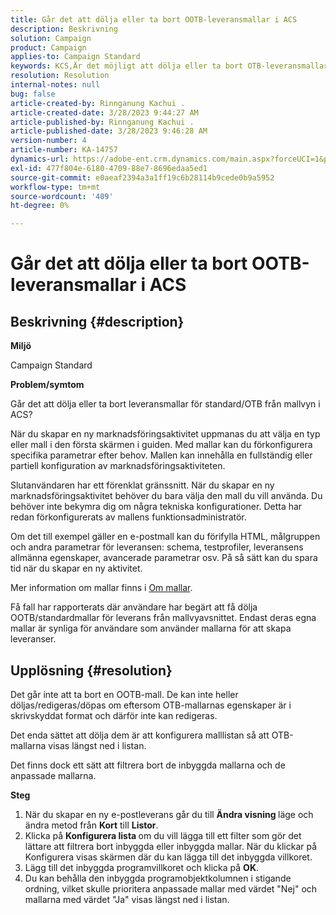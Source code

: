 ```yaml
---
title: Går det att dölja eller ta bort OOTB-leveransmallar i ACS
description: Beskrivning
solution: Campaign
product: Campaign
applies-to: Campaign Standard
keywords: KCS,Är det möjligt att dölja eller ta bort OTB-leveransmallar i ACS
resolution: Resolution
internal-notes: null
bug: false
article-created-by: Rinnganung Kachui .
article-created-date: 3/28/2023 9:44:27 AM
article-published-by: Rinnganung Kachui .
article-published-date: 3/28/2023 9:46:28 AM
version-number: 4
article-number: KA-14757
dynamics-url: https://adobe-ent.crm.dynamics.com/main.aspx?forceUCI=1&pagetype=entityrecord&etn=knowledgearticle&id=aca4791c-4dcd-ed11-b596-6045bd006704
exl-id: 477f804e-6180-4709-88e7-8696edaa5ed1
source-git-commit: e0aeaf2394a3a1ff19c6b28114b9cede0b9a5952
workflow-type: tm+mt
source-wordcount: '409'
ht-degree: 0%

---
```


# Går det att dölja eller ta bort OOTB-leveransmallar i ACS

## Beskrivning {#description}


<b>Miljö</b>

Campaign Standard



<b>Problem/symtom</b>

Går det att dölja eller ta bort leveransmallar för standard/OTB från mallvyn i ACS?



När du skapar en ny marknadsföringsaktivitet uppmanas du att välja en typ eller mall i den första skärmen i guiden. Med mallar kan du förkonfigurera specifika parametrar efter behov. Mallen kan innehålla en fullständig eller partiell konfiguration av marknadsföringsaktiviteten.

Slutanvändaren har ett förenklat gränssnitt. När du skapar en ny marknadsföringsaktivitet behöver du bara välja den mall du vill använda. Du behöver inte bekymra dig om några tekniska konfigurationer. Detta har redan förkonfigurerats av mallens funktionsadministratör.

Om det till exempel gäller en e-postmall kan du förifylla HTML, målgruppen och andra parametrar för leveransen: schema, testprofiler, leveransens allmänna egenskaper, avancerade parametrar osv. På så sätt kan du spara tid när du skapar en ny aktivitet.

Mer information om mallar finns i [Om mallar](https://experienceleague.adobe.com/docs/campaign-standard/using/getting-started/marketing-plans/marketing-activity-templates.html?lang=en).

Få fall har rapporterats där användare har begärt att få dölja OOTB/standardmallar för leverans från mallvyavsnittet. Endast deras egna mallar är synliga för användare som använder mallarna för att skapa leveranser.






## Upplösning {#resolution}


Det går inte att ta bort en OOTB-mall. De kan inte heller döljas/redigeras/döpas om eftersom OTB-mallarnas egenskaper är i skrivskyddat format och därför inte kan redigeras.

Det enda sättet att dölja dem är att konfigurera malllistan så att OTB-mallarna visas längst ned i listan.

Det finns dock ett sätt att filtrera bort de inbyggda mallarna och de anpassade mallarna.

<b>Steg</b>

1. När du skapar en ny e-postleverans går du till <b>Ändra visning </b>läge och ändra metod från <b>Kort</b> till <b>Listor</b>.
2. Klicka på <b>Konfigurera lista </b>om du vill lägga till ett filter som gör det lättare att filtrera bort inbyggda eller inbyggda mallar. När du klickar på Konfigurera visas skärmen där du kan lägga till det inbyggda villkoret.
3. Lägg till det inbyggda programvillkoret och klicka på <b>OK</b>.
4. Du kan behålla den inbyggda programobjektkolumnen i stigande ordning, vilket skulle prioritera anpassade mallar med värdet &quot;Nej&quot; och mallarna med värdet &quot;Ja&quot; visas längst ned i listan.
